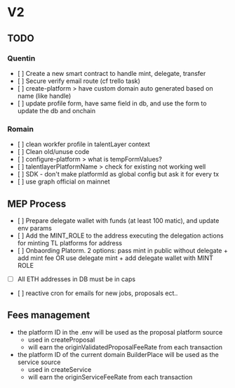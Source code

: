 # V2

## TODO

### Quentin 

- [ ] Create a new smart contract to handle mint, delegate, transfer
- [ ] Secure verify email route (cf trello task)
- [ ] create-platform > have custom domain auto generated based on name (like handle)
- [ ] update profile form, have same field in db, and use the form to update the db and onchain

### Romain

- [ ] clean workfer profile in talentLayer context
- [ ] Clean old/unuse code
- [ ] configure-platform > what is tempFormValues?
- [ ] talentlayerPlatformName > check for existing not working well
- [ ] SDK - don't make platformId as global config but ask it for every tx
- [ ] use graph official on mainnet


## MEP Process

- [ ] Prepare delegate wallet with funds (at least 100 matic), and update env params
- [ ] Add the MINT_ROLE to the address executing the delegation actions for minting TL platforms for address
- [ ] Onbaording Platorm. 2 options: pass mint in public without delegate + add mint fee OR use delegate mint + add delegate wallet with MINT ROLE
- [ ] All ETH addresses in DB must be in caps
- [ ] reactive cron for emails for new jobs, proposals ect..

## Fees management

- the platform ID in the .env will be used as the proposal platform source
    - used in createProposal
    - will earn the originValidatedProposalFeeRate from each transaction
- the platform ID of the current domain BuilderPlace will be used as the service source
    - used in createService
    - will earn the originServiceFeeRate from each transaction